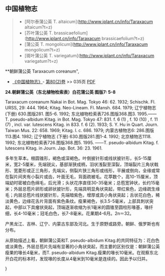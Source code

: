 

## 中国植物志

> * [阿尔泰蒲公英  T.  altaicum](http://www.iplant.cn/info/Taraxacum altaicum?t=z)
> * [芥叶蒲公英  T.  brassicaefolium](http://www.iplant.cn/info/Taraxacum brassicaefolium?t=z)
> * [蒲公英  T.  mongolicum](http://www.iplant.cn/info/Taraxacum mongolicum?t=z)
> * [斑叶蒲公英  T.  variegatum](http://www.iplant.cn/info/Taraxacum variegatum?t=z)

**朝鲜蒲公英 Taraxacum coreanum",


* [《中国植物志》](http://www.iplant.cn/frps)- [第80(2)卷](http://www.iplant.cn/frps/vol/80(2)) >> 035页 [PDF](http://www.iplant.cn/frps/pdf/80(2)/035.PDF)

**24.朝鲜蒲公英（东北植物检索表）白花蒲公英 图版7: 5-8**

Taraxacum coreanum Nakai in Bot. Mag. Tokyo 46: 62. 1932; Schischk. Fl. URSS, 29: 444. 1964; Kitag. Neo-Lineam. Fl. Mansh. 684. 1979; 辽宁植物志 (下册) 630.图版281. 图5-6. 1992; 东北植物检索表726.图版368.图3. 1995.——T. pseudo-albidum Kitag. in Bot. Mag. Tokyo 47: 831. f. 6 (1) , f. 10 (10) , f. 11 (7) , incl. var. lutescens Kitag. in 833. f. 6 (2). 1933; S. Y. Hu in Quart. Journ. Taiwan Mus. 22: 658. 1969; Kitag. l. c. 686. 1979; 内蒙古植物志6: 286.图版113.图4. 1982; 辽宁植物志 (下册) 630.图版281.图1-4. 1992; 北京植物志1118. 1992; 东北植物检索表726.图版368.图5. 1995. ——T. pseudo-albidum Kitag. f. lutescens Kitag. in Journ. Jap. Bot. 36: 23. 1961.

多年生草本。根圆锥形，褐色或深褐色。叶倒披针形或线状披针形，长5-15厘米，宽2-5厘米，先端锐尖，基部渐狭成柄，羽状浅裂至深裂，顶端裂片三角状戟形、宽菱形或正三角形，先端尖，侧裂片狭三角形或线形，平展或倒向，全缘或常在裂片间夹有小裂片或齿，叶面无毛，背面疏被毛。花葶数个，高10-15厘米，顶端幼时密被白色绵毛，后光滑；头状花序直径30-35毫米；总苞宽钟状，长约15毫米；外层总苞片卵形或卵状披针形，先端具明显角状突起，带红紫色，边缘疏生缘毛；内层总苞片线状披针形，先端暗紫色，增厚或具小角状突起；舌状花白色，稀淡黄色，边缘花舌片背面有紫色条纹。瘦果褐色，长3.5-5毫米，上部具刺状突起，中部以下具瘤状突起，顶端逐渐收缩为长1毫米的圆锥至圆柱形喙基，喙纤细，长4-10毫米；冠毛白色，长7-8毫米。花果期4-6月。2n＝32。

产黑龙江、吉林、辽宁、内蒙古东部及河北。生于原野或路旁。朝鲜、俄罗斯也有分布。

从原始描述上看，朝鲜蒲公英和T. pseudo-albidum Kitag.的共同特征为：花白色或淡黄色，外层总苞片先端有显著的小角状突起，而主要的区别仅是：朝鲜蒲公英瘦果的喙长4毫米，而T. pseudo-albidum Kitag.瘦果的喙长10毫米。在观察东北开白花的标本时，发现喙的长度从4毫米到10毫米是连续的。因此予以归并。


}
